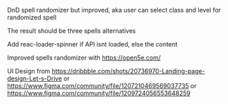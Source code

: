 DnD spell randomizer but improved, aka user can select class and level for randomized spell

The result should be three spells alternatives 

Add reac-loader-spinner if API isnt loaded, else the content

Improved spells randomizer with https://open5e.com/

UI Design from https://dribbble.com/shots/20736970-Landing-page-design-Let-s-Drive or https://www.figma.com/community/file/1207210469569037735 or https://www.figma.com/community/file/1209724056553648259